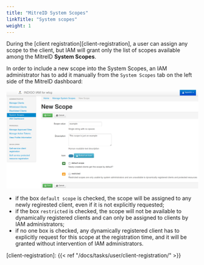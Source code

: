 ```yaml
---
title: "MitreID System Scopes"
linkTitle: "System scopes"
weight: 1
---
```


During the [client registration][client-registration], a user can assign any scope to the client, 
but IAM will grant only the list of scopes available among the MitreID **System Scopes**.

In order to include a new scope into the System Scopes, an IAM administrator has to add it manually
from the `System Scopes` tab on the left side of the MitreID dashboard:

![Mitre system scopes](system_scopes_mitre.png)

* if the box `default scope` is checked, the scope will be assigned to any newly regirested client,
  even if it is not explicitly requested;
* if the box `restricted` is checked, the scope will not be available to dynamically registered clients
  and can only be assigned to clients by IAM administrators;
* if no one box is checked, any dynamically registered client has to explicitly request for this scope
  at the registration time, and it will be granted without intervention of IAM administrators.

[client-registration]: {{< ref "/docs/tasks/user/client-registration/" >}}

